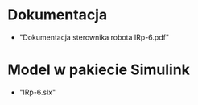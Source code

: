 # Dokumentacja

- "Dokumentacja sterownika robota IRp-6.pdf"

# Model w pakiecie Simulink

- "IRp-6.slx"
